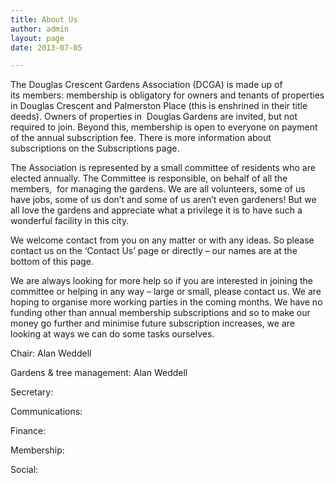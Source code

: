 ```yaml
---
title: About Us
author: admin
layout: page
date: 2013-07-05

---
```

The Douglas Crescent Gardens Association (DCGA) is made up of its members: membership is obligatory for owners and tenants of properties in Douglas Crescent and Palmerston Place (this is enshrined in their title deeds). Owners of properties in  Douglas Gardens are invited, but not required to join. Beyond this, membership is open to everyone on payment of the annual subscription fee. There is more information about subscriptions on the Subscriptions page.

The Association is represented by a small committee of residents who are elected annually. The Committee is responsible, on behalf of all the members,  for managing the gardens. We are all volunteers, some of us have jobs, some of us don&#8217;t and some of us aren&#8217;t even gardeners! But we all love the gardens and appreciate what a privilege it is to have such a wonderful facility in this city.

We welcome contact from you on any matter or with any ideas. So please contact us on the &#8216;Contact Us&#8217; page or directly &#8211; our names are at the bottom of this page.

We are always looking for more help so if you are interested in joining the committee or helping in any way &#8211; large or small, please contact us. We are hoping to organise more working parties in the coming months. We have no funding other than annual membership subscriptions and so to make our money go further and minimise future subscription increases, we are looking at ways we can do some tasks ourselves.

Chair: Alan Weddell

Gardens & tree management: Alan Weddell

Secretary:

Communications:

Finance:

Membership:

Social:

&nbsp;

&nbsp;

&nbsp;